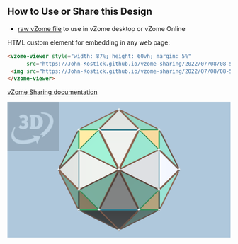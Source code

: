 
## How to Use or Share this Design

 - [raw vZome file](<https://raw.githubusercontent.com/John-Kostick/vzome-sharing/main/2022/07/08/08-58-05-Octahedron-plus-4-Twins/Octahedron-plus-4-Twins.vZome>) to use in vZome desktop or vZome Online
 
 HTML custom element for embedding in any web page:
 ```html
<vzome-viewer style="width: 87%; height: 60vh; margin: 5%"
       src="https://John-Kostick.github.io/vzome-sharing/2022/07/08/08-58-05-Octahedron-plus-4-Twins/Octahedron-plus-4-Twins.vZome" >
  <img src="https://John-Kostick.github.io/vzome-sharing/2022/07/08/08-58-05-Octahedron-plus-4-Twins/Octahedron-plus-4-Twins.png" />
</vzome-viewer>
 ```

[vZome Sharing documentation](https://vzome.github.io/vzome/sharing.html#how-it-works)

![Image](<Octahedron-plus-4-Twins.png>)

